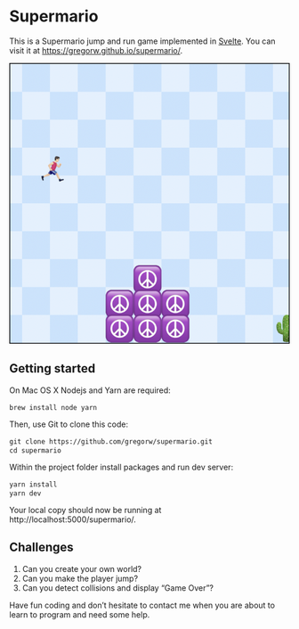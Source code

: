 # Supermario

This is a Supermario jump and run game implemented in [Svelte](https://svelte.dev). You can visit it at https://gregorw.github.io/supermario/.

![game](game.png)

## Getting started

On Mac OS X Nodejs and Yarn are required:

```
brew install node yarn
```

Then, use Git to clone this code:

```
git clone https://github.com/gregorw/supermario.git
cd supermario
```

Within the project folder install packages and run dev server:

```
yarn install
yarn dev
```

Your local copy should now be running at http://localhost:5000/supermario/.

## Challenges

1. Can you create your own world?
1. Can you make the player jump?
1. Can you detect collisions and display “Game Over”?

Have fun coding and don’t hesitate to contact me when you are about to learn to program and need some help.

